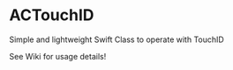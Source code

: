 # ACTouchID
Simple and lightweight Swift Class to operate with TouchID

See Wiki for usage details!
